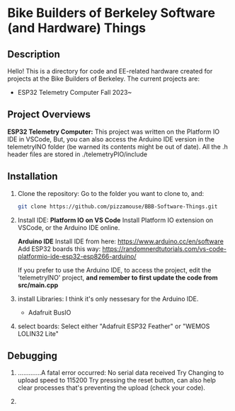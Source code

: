 # Bike Builders of Berkeley Software (and Hardware) Things

## Description
Hello! This is a directory for code and EE-related hardware created for projects at the Bike Builders of Berkeley. The current projects are:

 - ESP32 Telemetry Computer Fall 2023~

## Project Overviews

**ESP32 Telemetry Computer:**
This project was written on the Platform IO IDE in VSCode, But, you can also access the Arduino IDE version in the telemetryINO folder (be warned its contents might be out of date).
All the .h header files are stored in ./telemetryPIO/include

## Installation
1. Clone the repository:
    Go to the folder you want to clone to, and:
    ```bash
    git clone https://github.com/pizzamouse/BBB-Software-Things.git

2. Install IDE:
    **Platform IO on VS Code**
    Install Platform IO extension on VSCode, or the Arduino IDE online.

    **Arduino IDE**
    Install IDE from here: https://www.arduino.cc/en/software
    Add ESP32 boards this way: https://randomnerdtutorials.com/vs-code-platformio-ide-esp32-esp8266-arduino/
   
    If you prefer to use the Arduino IDE, to access the project, edit the 'telemetryINO' project, **and remember to first update the code from src/main.cpp**

4. install Libraries:
    I think it's only nessesary for the Arduino IDE.
    - Adafruit BusIO

6. select boards:
    Select either "Adafruit ESP32 Feather" or "WEMOS LOLIN32 Lite"

## Debugging
1. .............A fatal error occurred: No serial data received
   Try Changing to upload speed to 115200
   Try pressing the reset button, can also help clear processes that's preventing the upload (check your code).

2. 


